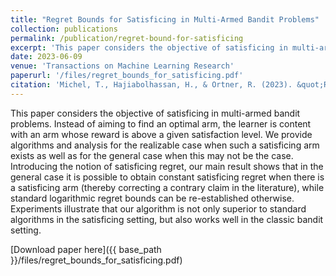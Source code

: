 ```yaml
---
title: "Regret Bounds for Satisficing in Multi-Armed Bandit Problems"
collection: publications
permalink: /publication/regret-bound-for-satisficing
excerpt: 'This paper considers the objective of satisficing in multi-armed bandit problems. Instead of aiming to find an optimal arm, the learner is content with an arm whose reward is above a given satisfaction level.'
date: 2023-06-09
venue: 'Transactions on Machine Learning Research'
paperurl: '/files/regret_bounds_for_satisficing.pdf'
citation: 'Michel, T., Hajiabolhassan, H., & Ortner, R. (2023). &quot;Regret Bounds for Satisficing in Multi-Armed Bandit Problems.&quot; <i>Transactions on Machine Learning Research</i>.'
---
```

This paper considers the objective of satisficing in multi-armed bandit problems. Instead of aiming to find an optimal arm, the learner is content with an arm whose reward is above a given satisfaction level. We provide algorithms and analysis for the realizable case when such a satisficing arm exists as well as for the general case when this may not be the case. Introducing the notion of satisficing regret, our main result shows that in the general case it is possible to obtain constant satisficing regret when there is a satisficing arm (thereby correcting a contrary claim in the literature), while standard logarithmic regret bounds can be re-established otherwise. Experiments illustrate that our algorithm is not only superior to standard algorithms in the satisficing setting, but also works well in the classic bandit setting.

[Download paper here]({{ base_path }}/files/regret_bounds_for_satisficing.pdf)

